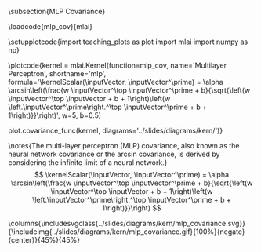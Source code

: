 \subsection{MLP Covariance}

\loadcode{mlp_cov}{mlai}

\setupplotcode{import teaching_plots as plot
import mlai
import numpy as np}

\plotcode{kernel = mlai.Kernel(function=mlp_cov,
                     name='Multilayer Perceptron',
                     shortname='mlp',					 
                     formula='\kernelScalar(\inputVector, \inputVector^\prime) = \alpha \arcsin\left(\frac{w \inputVector^\top \inputVector^\prime + b}{\sqrt{\left(w \inputVector^\top \inputVector + b + 1\right)\left(w \left.\inputVector^\prime\right.^\top \inputVector^\prime + b + 1\right)}}\right)',
					 w=5, b=0.5)
					 
plot.covariance_func(kernel, diagrams='../slides/diagrams/kern/')}


\notes{The multi-layer perceptron (MLP) covariance, also known as the neural network covariance or the arcsin covariance, is derived by considering the infinite limit of a neural network.} 
$$
\kernelScalar(\inputVector, \inputVector^\prime) = \alpha \arcsin\left(\frac{w \inputVector^\top \inputVector^\prime + b}{\sqrt{\left(w \inputVector^\top \inputVector + b + 1\right)\left(w \left.\inputVector^\prime\right.^\top \inputVector^\prime + b + 1\right)}}\right)
$$

<!--\columns{
\includesvg{../slides/diagrams/kern/mlp_covariance.svg}
}{
\includehtml{../slides/diagrams/kern/mlp_covariance.html}{512}{384}
}{50%}{50%}
\notes{\caption{The multi-layer perceptron covariance function. This is derived by considering the infinite limit of a neural network with probit activation functions.}}-->

\columns{\includesvgclass{../slides/diagrams/kern/mlp_covariance.svg}}{\includeimg{../slides/diagrams/kern/mlp_covariance.gif}{100%}{negate}{center}}{45%}{45%}
